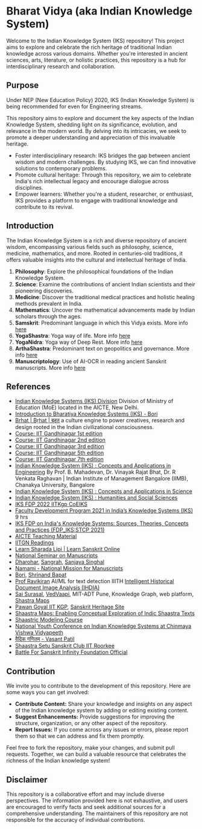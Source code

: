 # Bharat Vidya (aka Indian Knowledge System)

Welcome to the Indian Knowledge System (IKS) repository! This project aims to explore and celebrate the rich heritage of traditional Indian knowledge across various domains. Whether you're interested in ancient sciences, arts, literature, or holistic practices, this repository is a hub for interdisciplinary research and collaboration.

## Purpose
Under NEP (New Education Policy) 2020, IKS (Indian Knowledge System) is being recommended for even for Engineering streams.

This repository aims to explore and document the key aspects of the Indian Knowledge System, shedding light on its significance, evolution, and relevance in the modern world. By delving into its intricacies, we seek to promote a deeper understanding and appreciation of this invaluable heritage.

- Foster interdisciplinary research: IKS bridges the gap between ancient wisdom and modern challenges. By studying IKS, we can find innovative solutions to contemporary problems.
- Promote cultural heritage: Through this repository, we aim to celebrate India's rich intellectual legacy and encourage dialogue across disciplines.
- Empower learners: Whether you're a student, researcher, or enthusiast, IKS provides a platform to engage with traditional knowledge and contribute to its revival.

## Introduction
The Indian Knowledge System is a rich and diverse repository of ancient wisdom, encompassing various fields such as philosophy, science, medicine, mathematics, and more. Rooted in centuries-old traditions, it offers valuable insights into the cultural and intellectual heritage of India.

1. **Philosophy**: Explore the philosophical foundations of the Indian Knowledge System.
2. **Science**: Examine the contributions of ancient Indian scientists and their pioneering discoveries.
3. **Medicine**: Discover the traditional medical practices and holistic healing methods prevalent in India.
4. **Mathematics**: Uncover the mathematical advancements made by Indian scholars through the ages.
5. **Samskrit**: Predominant language in which this Vidya exists. More info [here](./Samskrit/Awesome_samskrit.md)
6. **YogaShastra**: Yoga way of life. More info [here](./YogaShastra/Awesome_yogashastra.md)
7. **YogaNidra**: Yoga way of Deep Rest. More info [here](./YogaShastra/Awesome_YogaNidra.md)
8. **ArthaShastra**: Predominant text on geopolitics and governance. More info [here](./Arthashastra/Awesome_arthashastra.md)
9. **Manuscriptology**: Use of AI-OCR in reading ancient Sanskrit manuscripts. More info [here](./Namami/Awesome_manuscriptology.md)

## References
- [Indian Knowledge Systems (IKS) Division](https://iksindia.org/)  Division of Ministry of Education (MoE) located in the AICTE, New Delhi.
- [Introduction to Bharatiya Knowledge Systems (IKS) - Bori](https://bharatvidya.in/courses/enrolled/2460044)
- [Brhat | Bṛhat | बृहत्](https://www.brhat.in/) a culture engine to power creatives, research and design rooted in the Indian civilizational consciousness.
- [Course: IIT Gandhinagar 1st edition](https://www.youtube.com/playlist?list=PLRfu94TCePTtVPR-kC4RpIGIwo7-ViCGP)
- [Course: IIT Gandhinagar 2nd edition](https://www.youtube.com/playlist?list=PLRfu94TCePTtWtu0x145H_63WgoeYickE)
- [Course: IIT Gandhinagar 3rd edition](https://www.youtube.com/playlist?list=PLRfu94TCePTtLuEYSzmJXNYK_EnDSvY3N)
- [Course: IIT Gandhinagar 5th edition](https://www.youtube.com/playlist?list=PLRfu94TCePTu5cSVW9rWkX9-5vn5BDgpZ)
- [Course: IIT Gandhinagar 7th edition](https://www.youtube.com/playlist?list=PLRfu94TCePTt0JaPrZfTiQTNu9dlT-xiB)
- [Indian Knowledge System (IKS) : Concepts and Applications in Engineering](https://onlinecourses.swayam2.ac.in/imb24_mg20/preview) By Prof. B. Mahadevan, Dr. Vinayak Rajat Bhat, Dr. R Venkata Raghavan   |   Indian Institute of Management Bangalore (IIMB), Chanakya University, Bangalore
- [Indian Knowledge System (IKS) : Concepts and Applications in Science](https://onlinecourses.swayam2.ac.in/imb24_mg21/preview)
- [Indian Knowledge System (IKS) : Humanities and Social Sciences](https://onlinecourses.swayam2.ac.in/imb24_mg22/preview)
- [IKS FDP 2022 IITKgp CoEIKS](https://www.youtube.com/playlist?list=PLah-i6t8ZCQC76b9txCybHF9j_9l2kyrF)
- [Faculty Development Program 2021 in India’s Knowledge Systems (IKS)](https://www.youtube.com/watch?v=tip5_-Ep3gA) 9 hrs
- [IKS FDP on India's Knowledge Systems: Sources, Theories, Concepts and Practices (FDP_IKS:STCP 2021)](https://www.youtube.com/watch?v=TvMsKRP6FlQ)
- [AICTE Teaching Material](https://fdp-si.aicte-india.org/SIPTeachMaterialM8.php)
- [IITGN Readings](https://iks.iitgn.ac.in/readings_2016/)
- [Learn Sharada Lipi | Learn Sanskrit Online](https://www.youtube.com/playlist?list=PLmozlYyYE-ETiEDyzg3UYg4pbNz31nCEG)
- [National Seminar on Manuscripts](https://www.youtube.com/playlist?list=PLjFl99f9x7pvwoBi498eUvDVG4Fp5PIZu)
- [Dharohar](https://dharohar.org/en/the-cataloguing-process), [Sangrah](https://sangrah.org/), [Sanjaya Singhal](https://www.securemeters.com/in/council/sanjaya-singhal/)
- [Namami - National Mission for Manuscripts](https://www.namami.gov.in/)
- [Bori](https://bori.ac.in/), [Shrinand Bapat](https://bori.academia.edu/ShreenandBapat)
- [Prof Ravikiran](https://www.iiit.ac.in/people/faculty/ravi.kiran/) AI/ML for text detection IIITH [Intelligent Historical Document Image Analysis (IHDIA)](https://ihdia.iiit.ac.in/)
- [Sai Surasal](https://mitvedicsciences.edu.in/archives/team/dr-sai-ramakrishna-susarla), [VedVaapi](https://www.vedavaapi.org/), MIT-ADT Pune, Knowledge Graph, web platform, [Shastra Maps](https://mitvedicsciences.edu.in/shaastric-modeling-fdp)
- [Pawan Goyal IIT KGP](https://www.iitkgp.ac.in/department/CS/faculty/cs-pawang), [Sanskrit Heritage Site](https://sanskrit.inria.fr/)
- [Shaastra Maps: Enabling Conceptual Exploration of Indic Shaastra Texts](https://www.youtube.com/watch?v=S72Bj7EC--U)
- [Shaastric Modeling Course](https://mitvedicsciences.edu.in/enroll/shaastric-modeling)
- [National Youth Conference on Indian Knowledge Systems at Chinmaya Vishwa Vidyapeeth](https://www.youtube.com/playlist?list=PLbQHD8oHpmE066jXXY7rMSazzwlR4JepN)
- [वैदिक गणितम् - Vasant Patil](https://www.youtube.com/playlist?list=PLL7hynOJqNcTdQ1-P3sxut67hZFANxs4t)
- [Shaastra Setu Sanskrit Club IIT Roorkee](https://www.youtube.com/playlist?list=PLjFz5TMhii5rSF0DGqrD-atPq0wMn_O1k)
- [Battle For Sanskrit Infinity Foundation Official](https://www.youtube.com/playlist?list=PLGQElwzyJxty6OI0BeJf88mFbQtR1smoM)


## Contribution

We invite you to contribute to the development of this repository. Here are some ways you can get involved:

- **Contribute Content:** Share your knowledge and insights on any aspect of the Indian knowledge system by adding or editing existing content.
- **Suggest Enhancements:** Provide suggestions for improving the structure, organization, or any other aspect of the repository.
- **Report Issues:** If you come across any issues or errors, please report them so that we can address and fix them promptly.

Feel free to fork the repository, make your changes, and submit pull requests. Together, we can build a valuable resource that celebrates the richness of the Indian knowledge system!

## Disclaimer

This repository is a collaborative effort and may include diverse perspectives. The information provided here is not exhaustive, and users are encouraged to verify facts and seek additional sources for a comprehensive understanding. The maintainers of this repository are not responsible for the accuracy of individual contributions.